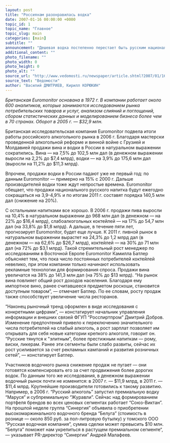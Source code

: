 ```yaml
---
layout: post
title: "Россиянам разонравилась водка"
date: 2007-01-16 00:00:00 +0000
topic_id: 1
topic_name: "Главное"
topic_slug: main
categories: [main]
subtitle: ""
announcement: "Дешевая водка постепенно перестает быть русским национальным напитком. По прогнозу Euromonitor, через пять лет продажи водки в натуральном выражении сократятся почти на четверть, в то время как вина, например, вырастут более чем на треть. Участники водочного рынка говорят, что готовы к такому развитию событий."
additional_content: ""
photo_filename: ""
photo_width: 0
photo_height: 0
photo_alt: ""
source_url: "http://www.vedomosti.ru/newspaper/article.shtml?2007/01/16/118991"
source_text: "Ведомости"
author: "Василий ДМИТРИЕВ, Кирилл КОРЮКИН"
---
```

<em>Британская Euromonitor основана в 1972 г. В компании работает около 600 аналитиков, которые занимаются исследованием рынка потребительских товаров и услуг, анализом слияний и поглощений, сбором статистических данных и моделированием бизнеса более чем в 70 странах. Оборот в 2005 г. — $32,9 млн.</em>

Британская исследовательская компания Euromonitor подвела итоги работы российского алкогольного рынка в 2006 г. Благодаря мастерски проведенной алкогольной реформе и винной войне с Грузией и Молдавией продажи вина и водки в России в натуральном выражении сократились. Вина — на 7,5% до 102,5 млн дал (в денежном выражении выросли на 2,2% до $7,4 млрд), водки — на 3,9% до 175,6 млн дал (выросли на 11,2% до $11,3 млрд).

Впрочем, продажи водки в России падают уже не первый год: по данным Euromonitor — примерно на 15% с 2000 г. Дальше производителей водки тоже ждут непростые времена. Euromonitor обещает, что продажи национального русского напитка будут ежегодно сокращаться на 3,9-4,9% и по итогам 2011 г. составят порядка 140,5 млн дал (снижение на 20%).

С остальными напитками все хорошо. В 2006 г. продажи пива выросли на 10,4% в натуральном выражении до 968 млн дал (в денежном — на 22% до $16,4 млрд), слабоалкогольных коктейлей — на 17% до 54,7 млн дал (на 33,8% до $1,8 млрд). А дальше, в течение пяти лет, прогнозирует Euromonitor, будет еще лучше. К 2011 г. пивной рынок в натуральном выражении вырастет на 24,3% до 1,2 млрд дал (в денежном — на 62,6% до $26,7 млрд), коктейлей — на 30% до 71 млн дал (на 72% до $3,1 млрд). Такой стремительный рост менеджер по исследованиям в Восточной Европе Euromonitor Камилла Батлер объясняет тем, что пока число постоянных потребителей коктейлей невелико, при этом компании только начинают использовать рекламные технологии для формирования спроса. Продажи вина увеличатся на 38% до 141,3 млн дал (на 75% до $13 млрд). “На рынок вина повлияет общий рост доходов населения. Благодаря ему импортное вино, ранее считавшееся предметом роскоши, становится доступным товаром”, — отмечает Батлер. По ее словам, росту продаж также способствует увеличение числа ресторанов.

“Наконец рыночный тренд оформлен в виде исследования с конкретными цифрами”, — констатирует начальник управления информации и внешних связей ФГУП “Росспиртпром” Дмитрий Добров. Изменение предпочтений привело к переключению значительного числа потребителей на слабый алкоголь, а рост зарплат позволяет им открывать для себя новые категории крепкого алкоголя, говорит он. “Русские тянутся к "элитным", более престижным напиткам — рому, виски, ликерам. Ранее эти сегменты были слабо развиты, сейчас их рост усиливается за счет рекламных кампаний и развития розничных сетей”, — констатирует Батлер.

Участников водочного рынка снижение продаж не пугает — они готовятся компенсировать его за счет продвижения более дорогих водок. По данным того же исследования, в денежном выражении водочный рынок почти не изменится: в 2007 г. — $11,9 млрд, в 2011 г. — $11,4 млрд. Крупнейшие производители готовились к такому развитию. Например, в 2006 г. “Русский алкоголь” запустил премиальную водку “Маруся” и субпремиальную “Журавли”. Сейчас над формированием портфеля брендов во всех ценовых сегментах работает “Союз-Виктан”. На прошлой неделе группа “Синергия” объявила о приобретении высокомаржинального водочного бренда “Белуга” (стоимость в рознице — около 850 руб. за пол-литровую бутылку) у томского ООО “Русская водочная компания”, сумма сделки может превысить $10 млн. “Белуга” поможет нам укрепиться в растущем премиальном сегменте“, — указывает PR-директор “Синергии” Андрей Малафеев.
